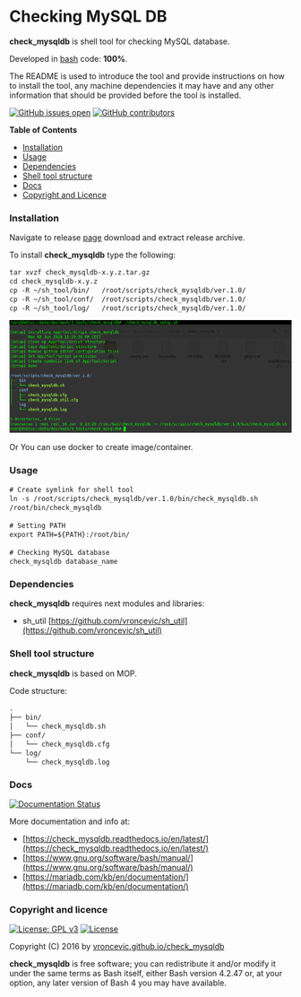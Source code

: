 # Checking MySQL DB

**check_mysqldb** is shell tool for checking MySQL database.

Developed in [bash](https://en.wikipedia.org/wiki/Bash_(Unix_shell)) code: **100%**.

The README is used to introduce the tool and provide instructions on
how to install the tool, any machine dependencies it may have and any
other information that should be provided before the tool is installed.

[![GitHub issues open](https://img.shields.io/github/issues/vroncevic/check_mysqldb.svg)](https://github.com/vroncevic/check_mysqldb/issues) [![GitHub contributors](https://img.shields.io/github/contributors/vroncevic/check_mysqldb.svg)](https://github.com/vroncevic/check_mysqldb/graphs/contributors)

<!-- START doctoc -->
**Table of Contents**

- [Installation](#installation)
- [Usage](#usage)
- [Dependencies](#dependencies)
- [Shell tool structure](#shell-tool-structure)
- [Docs](#docs)
- [Copyright and Licence](#copyright-and-licence)
<!-- END doctoc -->

### Installation

Navigate to release [page](https://github.com/vroncevic/check_mysqldb/releases) download and extract release archive.

To install **check_mysqldb** type the following:

```
tar xvzf check_mysqldb-x.y.z.tar.gz
cd check_mysqldb-x.y.z
cp -R ~/sh_tool/bin/   /root/scripts/check_mysqldb/ver.1.0/
cp -R ~/sh_tool/conf/  /root/scripts/check_mysqldb/ver.1.0/
cp -R ~/sh_tool/log/   /root/scripts/check_mysqldb/ver.1.0/
```
![alt tag](https://raw.githubusercontent.com/vroncevic/check_mysqldb/dev/docs/setup_tree.png)

Or You can use docker to create image/container.

### Usage

```
# Create symlink for shell tool
ln -s /root/scripts/check_mysqldb/ver.1.0/bin/check_mysqldb.sh /root/bin/check_mysqldb

# Setting PATH
export PATH=${PATH}:/root/bin/

# Checking MySQL database
check_mysqldb database_name
```

### Dependencies

**check_mysqldb** requires next modules and libraries:
* sh_util [https://github.com/vroncevic/sh_util](https://github.com/vroncevic/sh_util)

### Shell tool structure

**check_mysqldb** is based on MOP.

Code structure:
```
.
├── bin/
│   └── check_mysqldb.sh
├── conf/
│   └── check_mysqldb.cfg
└── log/
    └── check_mysqldb.log
```

### Docs

[![Documentation Status](https://readthedocs.org/projects/check_mysqldb/badge/?version=latest)](https://check_mysqldb.readthedocs.io/projects/check_mysqldb/en/latest/?badge=latest)

More documentation and info at:
* [https://check_mysqldb.readthedocs.io/en/latest/](https://check_mysqldb.readthedocs.io/en/latest/)
* [https://www.gnu.org/software/bash/manual/](https://www.gnu.org/software/bash/manual/)
* [https://mariadb.com/kb/en/documentation/](https://mariadb.com/kb/en/documentation/)

### Copyright and licence

[![License: GPL v3](https://img.shields.io/badge/License-GPLv3-blue.svg)](https://www.gnu.org/licenses/gpl-3.0) [![License](https://img.shields.io/badge/License-Apache%202.0-blue.svg)](https://opensource.org/licenses/Apache-2.0)

Copyright (C) 2016 by [vroncevic.github.io/check_mysqldb](https://vroncevic.github.io/check_mysqldb)

**check_mysqldb** is free software; you can redistribute it and/or modify
it under the same terms as Bash itself, either Bash version 4.2.47 or,
at your option, any later version of Bash 4 you may have available.

